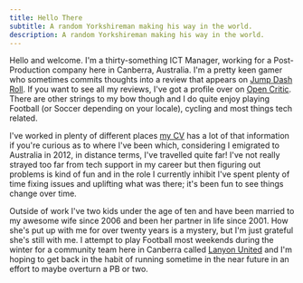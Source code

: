 ```yaml
---
title: Hello There
subtitle: A random Yorkshireman making his way in the world.
description: A random Yorkshireman making his way in the world.
---
```

Hello and welcome. I'm a thirty-something ICT Manager, working for a Post-Production company here in Canberra, Australia. I'm a pretty keen gamer who sometimes commits thoughts into a review that appears on [Jump Dash Roll](https://www.jumpdashroll.com). If you want to see all my reviews, I've got a profile over on [Open Critic](https://t.co/kQ3iHLGRIP). There are other strings to my bow though and I do quite enjoy playing Football (or Soccer depending on your locale), cycling and most things tech related.

I've worked in plenty of different places [my CV](https://www.pntaylor.net/cv) has a lot of that information if you're curious as to where I've been which, considering I emigrated to Australia in 2012, in distance terms, I've travelled quite far! I've not really strayed too far from tech support in my career but then figuring out problems is kind of fun and in the role I currently inhibit I've spent plenty of time fixing issues and uplifting what was there; it's been fun to see things change over time.

Outside of work I've two kids under the age of ten and have been married to my awesome wife since 2006 and been her partner in life since 2001. How she's put up with me for over twenty years is a mystery, but I'm just grateful she's still with me. I attempt to play Football most weekends during the winter for a community team here in Canberra called [Lanyon United](http://www.lanyonunited.org) and I'm hoping to get back in the habit of running sometime in the near future in an effort to maybe overturn a PB or two.